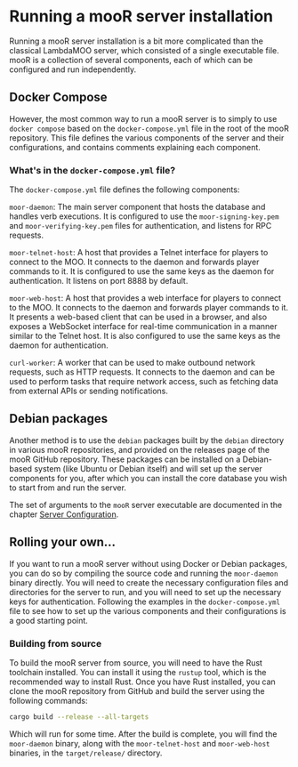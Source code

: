 # Running a mooR server installation

Running a mooR server installation is a bit more complicated than the classical LambdaMOO server, which consisted of
a single executable file. mooR is a collection of several components, each of which can be configured and run
independently.

## Docker Compose

However, the most common way to run a mooR server is to simply to use `docker compose` based on the `docker-compose.yml`
file
in the root of the mooR repository. This file defines the various components of the server and their configurations, and
contains comments explaining each component.

### What's in the `docker-compose.yml` file?

The `docker-compose.yml` file defines the following components:

`moor-daemon`: The main server component that hosts the database and handles verb executions. It is configured to use
the `moor-signing-key.pem` and `moor-verifying-key.pem` files for authentication, and listens for RPC requests.

`moor-telnet-host`: A host that provides a Telnet interface for players to connect to the MOO. It connects to the daemon
and
forwards player commands to it. It is configured to use the same keys as the daemon for authentication.
It listens on port 8888 by default.

`moor-web-host`: A host that provides a web interface for players to connect to the MOO. It connects to the daemon and
forwards player commands to it. It presents a web-based client that can be used in a browser, and also exposes a
WebSocket
interface for real-time communication in a manner similar to the Telnet host. It is also configured to use the same keys
as the daemon for authentication.

`curl-worker`: A worker that can be used to make outbound network requests, such as HTTP requests. It connects to the
daemon
and can be used to perform tasks that require network access, such as fetching data from external APIs or sending
notifications.

## Debian packages

Another method is to use the `debian` packages built by the `debian` directory in various mooR repositories, and
provided on the releases page of the mooR GitHub repository. These packages can be installed on a Debian-based
system (like Ubuntu or Debian itself) and will set up the server components for you, after which you can install
the core database you wish to start from and run the server.

The set of arguments to the `mooR` server executable are documented in the
chapter [Server Configuration](server-configuration.md).

## Rolling your own...

If you want to run a mooR server without using Docker or Debian packages, you can do so by compiling the source code
and running the `moor-daemon` binary directly. You will need to create the necessary configuration files and directories
for the server to run, and you will need to set up the necessary keys for authentication. Following the examples in the
`docker-compose.yml` file to see how to set up the various components and their configurations is a good starting point.

### Building from source

To build the mooR server from source, you will need to have the Rust toolchain installed. You can install it using
the `rustup` tool, which is the recommended way to install Rust. Once you have Rust installed, you can clone the mooR
repository from GitHub and build the server using the following commands:

```bash
cargo build --release --all-targets
```

Which will run for some time. After the build is complete, you will find the `moor-daemon` binary, along with the
`moor-telnet-host` and `moor-web-host` binaries, in the `target/release/` directory.
